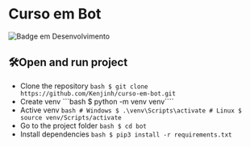 # Curso em Bot
![Badge em Desenvolvimento](http://img.shields.io/static/v1?label=STATUS&message=EM%20DESENVOLVIMENTO&color=GREEN&style=for-the-badge)

## 🛠️Open and run project
* Clone the repository ```bash $ git clone https://github.com/Kenjinh/curso-em-bot.git ```
* Create venv ```bash $ python -m venv venv````
* Active venv ```bash # Windows $ .\venv\Scripts\activate # Linux $ source venv/Scripts/activate ```
* Go to the project folder ```bash $ cd bot ```
* Install dependencies ```bash $ pip3 install -r requirements.txt ```
